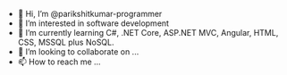 - 👋 Hi, I’m @parikshitkumar-programmer
- 👀 I’m interested in software development
- 🌱 I’m currently learning C#, .NET Core, ASP.NET MVC, Angular, HTML, CSS, MSSQL plus NoSQL.
- 💞️ I’m looking to collaborate on ...
- 📫 How to reach me ...

<!---
parikshitkumar-programmer/parikshitkumar-programmer is a ✨ special ✨ repository because its `README.md` (this file) appears on your GitHub profile.
You can click the Preview link to take a look at your changes.
--->

